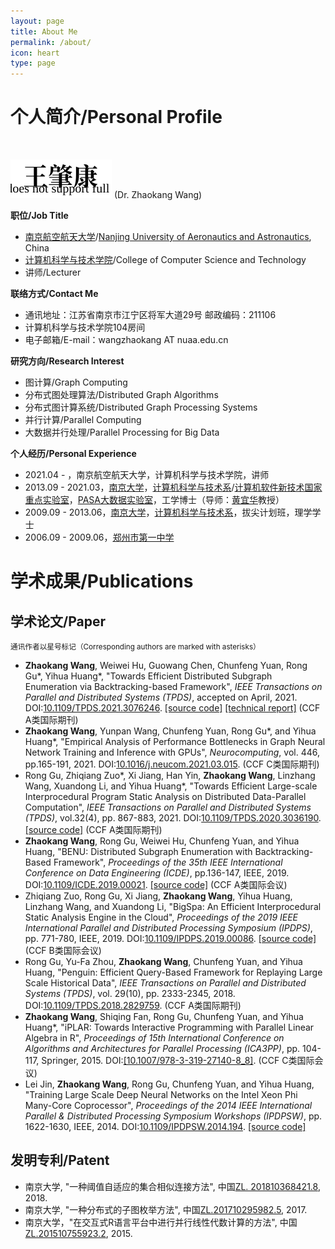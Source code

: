 ```yaml
---
layout: page
title: About Me
permalink: /about/
icon: heart
type: page
---
```


# 个人简介/Personal Profile

<br>

![My Chinese name](/img/my-chinese-name.svg) (Dr. Zhaokang Wang)

**职位/Job Title**

* [南京航空航天大学](http://http://www.nuaa.edu.cn/)/[Nanjing University of Aeronautics and Astronautics](http://iao.nuaa.edu.cn), China
* [计算机科学与技术学院](http://cs.nuaa.edu.cn/)/College of Computer Science and Technology
* 讲师/Lecturer

**联络方式/Contact Me**

* 通讯地址：江苏省南京市江宁区将军大道29号 邮政编码：211106
* 计算机科学与技术学院104房间
* 电子邮箱/E-mail：wangzhaokang AT nuaa.edu.cn

**研究方向/Research Interest**

* 图计算/Graph Computing
* 分布式图处理算法/Distributed Graph Algorithms
* 分布式图计算系统/Distributed Graph Processing Systems
* 并行计算/Parallel Computing
* 大数据并行处理/Parallel Processing for Big Data

**个人经历/Personal Experience** 

* 2021.04 - ，南京航空航天大学，计算机科学与技术学院，讲师
* 2013.09 - 2021.03，[南京大学](http://www.nju.edu.cn)，[计算机科学与技术系](http://cs.nju.edu.cn)/[计算机软件新技术国家重点实验室](http://keysoftlab.nju.edu.cn)，[PASA大数据实验室](http://pasa-bigdata.nju.edu.cn)，工学博士（导师：[黄宜华](http://cs.nju.edu.cn/yhuang)教授）
* 2009.09 - 2013.06，[南京大学](http://www.nju.edu.cn)，[计算机科学与技术系](http://cs.nju.edu.cn)，拔尖计划班，理学学士
* 2006.09 - 2009.06，[郑州市第一中学](http://www.zzyz.com.cn/)

# 学术成果/Publications

## 学术论文/Paper

<small>通讯作者以星号标记（Corresponding authors are marked with  asterisks）</small>

- **Zhaokang Wang**, Weiwei Hu, Guowang Chen, Chunfeng Yuan, Rong Gu\*, Yihua Huang\*, "Towards Efficient Distributed Subgraph Enumeration via Backtracking-based Framework", *IEEE Transactions on Parallel and Distributed Systems (TPDS)*, accepted on April, 2021. DOI:[10.1109/TPDS.2021.3076246](https://doi.org/10.1109/TPDS.2021.3076246). [[source code]](https://github.com/PasaLab/BENU) [[technical report]](https://arxiv.org/abs/2006.12819) (CCF A类国际期刊)
- **Zhaokang Wang**, Yunpan Wang, Chunfeng Yuan, Rong Gu\*, and Yihua Huang\*, "Empirical Analysis of Performance Bottlenecks in Graph Neural Network Training and Inference with GPUs", *Neurocomputing*, vol. 446, pp.165-191, 2021. DOI:[10.1016/j.neucom.2021.03.015](https://doi.org/10.1016/j.neucom.2021.03.015). (CCF C类国际期刊)
- Rong Gu, Zhiqiang Zuo\*, Xi Jiang, Han Yin, **Zhaokang Wang**, Linzhang Wang, Xuandong Li, and Yihua Huang\*, "Towards Efficient Large-scale Interprocedural Program Static Analysis on Distributed Data-Parallel Computation", *IEEE Transactions on Parallel and Distributed Systems (TPDS)*, vol.32(4), pp. 867-883, 2021. DOI:[10.1109/TPDS.2020.3036190](https://doi.org/10.1109/TPDS.2020.3036190). [[source code]](https://github.com/PasaLab/BigSpa) (CCF A类国际期刊)
- **Zhaokang Wang**, Rong Gu, Weiwei Hu, Chunfeng Yuan, and Yihua Huang, "BENU: Distributed Subgraph Enumeration with Backtracking-Based Framework", *Proceedings of the 35th IEEE International Conference on Data Engineering (ICDE)*, pp.136-147, IEEE, 2019. DOI:[10.1109/ICDE.2019.00021](https://doi.org/10.1109/ICDE.2019.00021). [[source code]](https://github.com/PasaLab/BENU) (CCF A类国际会议)
- Zhiqiang Zuo, Rong Gu, Xi Jiang, **Zhaokang Wang**, Yihua Huang, Linzhang Wang, and Xuandong Li, "BigSpa: An Efficient Interprocedural Static Analysis Engine in the Cloud", *Proceedings of the 2019 IEEE International Parallel and Distributed Processing Symposium (IPDPS)*, pp. 771-780, IEEE, 2019. DOI:[10.1109/IPDPS.2019.00086](https://doi.org/10.1109/IPDPS.2019.00086). [[source code]](https://github.com/PasaLab/BigSpa) (CCF B类国际会议)
- Rong Gu, Yu-Fa Zhou, **Zhaokang Wang**, Chunfeng Yuan, and Yihua Huang, "Penguin: Efficient Query-Based Framework for Replaying Large Scale Historical Data", *IEEE Transactions on Parallel and Distributed Systems (TPDS)*, vol. 29(10), pp. 2333-2345, 2018. DOI:[10.1109/TPDS.2018.2829759](https://doi.org/10.1109/TPDS.2018.2829759). (CCF A类国际期刊)
- **Zhaokang Wang**, Shiqing Fan, Rong Gu, Chunfeng Yuan, and Yihua Huang\*, "iPLAR: Towards Interactive Programming with Parallel Linear Algebra in R", *Proceedings of 15th International Conference on Algorithms and Architectures for Parallel Processing (ICA3PP)*, pp. 104-117, Springer, 2015. DOI:[[10.1007/978-3-319-27140-8_8]](https://doi.org/10.1007/978-3-319-27140-8_8). (CCF C类国际会议)
- Lei Jin, **Zhaokang Wang**, Rong Gu, Chunfeng Yuan, and Yihua Huang, "Training Large Scale Deep Neural Networks on the Intel Xeon Phi Many-Core Coprocessor", *Proceedings of the 2014 IEEE International Parallel & Distributed Processing Symposium Workshops (IPDPSW)*, pp. 1622-1630, IEEE, 2014. DOI:[10.1109/IPDPSW.2014.194](https://doi.org/10.1109/IPDPSW.2014.194). [[source code]](https://github.com/PasaLab/dolphin)

## 发明专利/Patent

* 南京大学, "一种阈值自适应的集合相似连接方法", 中国[ZL. 201810368421.8](https://kns.cnki.net/kcms/detail/detail.aspx?dbcode=SCPD&dbname=SCPD2019&filename=CN108573052B&v=FtLPguNHabbvr7j6c5ZkD8ngXn9vPBAv9yBwqR85tHgTniY9AR30mU4IdVgtmVpJ), 2018.
* 南京大学, "一种分布式的子图枚举方法", 中国[ZL.201710295982.5](https://kns.cnki.net/kcms/detail/detail.aspx?dbcode=SCPD&dbname=SCPD2020&filename=CN106991195B&v=OkzOw%25mmd2Bz1HwopuYpApvirwT94vuoB65OJ1voDesM63tlR3YQTtBKzC7UXSRG6nycU), 2017.
* 南京大学，"在交互式R语言平台中进行并行线性代数计算的方法", 中国[ZL.201510755923.2](https://kns.cnki.net/kcms/detail/detail.aspx?dbcode=SCPD&dbname=SCPD2019&filename=CN105389220B&v=%25mmd2Bue%25mmd2BPsOHDD3bf%25mmd2FOc63MBU7SYEXjYXEMrFzv3rXpw5xw8rMCl2seee%25mmd2F%25mmd2Fxp5JU80zj), 2015.